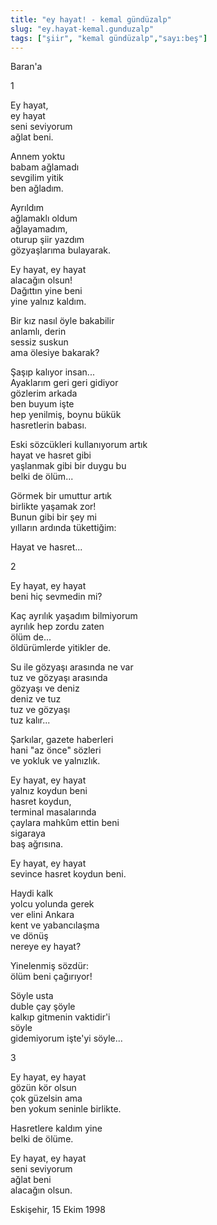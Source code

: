 ```yaml
---
title: "ey hayat! - kemal gündüzalp"
slug: "ey.hayat-kemal.gunduzalp"
tags: ["şiir", "kemal gündüzalp","sayı:beş"]
---
```


Baran'a

1

Ey hayat,  
ey hayat\
seni seviyorum\
ağlat beni.

Annem yoktu\
babam ağlamadı\
sevgilim yitik\
ben ağladım.

Ayrıldım\
ağlamaklı oldum\
ağlayamadım,\
oturup şiir yazdım\
gözyaşlarıma bulayarak.

Ey hayat, ey hayat\
alacağın olsun!\
Dağıttın yine beni\
yine yalnız kaldım.

Bir kız nasıl öyle bakabilir\
anlamlı, derin\
sessiz suskun\
ama ölesiye bakarak?

Şaşıp kalıyor insan...\
Ayaklarım geri geri gidiyor\
gözlerim arkada\
ben buyum işte\
hep yenilmiş, boynu bükük\
hasretlerin babası.

Eski sözcükleri kullanıyorum artık\
hayat ve hasret gibi\
yaşlanmak gibi bir duygu bu\
belki de ölüm...

Görmek bir umuttur artık\
birlikte yaşamak zor!\
Bunun gibi bir şey mi\
yılların ardında tükettiğim:

Hayat ve hasret...

2

Ey hayat, ey hayat\
beni hiç sevmedin mi?

Kaç ayrılık yaşadım bilmiyorum\
ayrılık hep zordu zaten\
ölüm de...\
öldürümlerde yitikler de.

Su ile gözyaşı arasında ne var\
tuz ve gözyaşı arasında\
gözyaşı ve deniz\
deniz ve tuz\
tuz ve gözyaşı\
tuz kalır...

Şarkılar, gazete haberleri\
hani "az önce" sözleri\
ve yokluk ve yalnızlık.

Ey hayat, ey hayat\
yalnız koydun beni\
hasret koydun,\
terminal masalarında\
çaylara mahkûm ettin beni\
sigaraya\
baş ağrısına.

Ey hayat, ey hayat\
sevince hasret koydun beni.

Haydi kalk\
yolcu yolunda gerek\
ver elini Ankara\
kent ve yabancılaşma\
ve dönüş\
nereye ey hayat?

Yinelenmiş sözdür:\
ölüm beni çağırıyor!

Söyle usta\
duble çay şöyle\
kalkıp gitmenin vaktidir'i\
söyle\
gidemiyorum işte'yi söyle...

3

Ey hayat, ey hayat\
gözün kör olsun\
çok güzelsin ama\
ben yokum seninle birlikte.

Hasretlere kaldım yine\
belki de ölüme.

Ey hayat, ey hayat\
seni seviyorum\
ağlat beni\
alacağın olsun.

Eskişehir, 15 Ekim 1998
